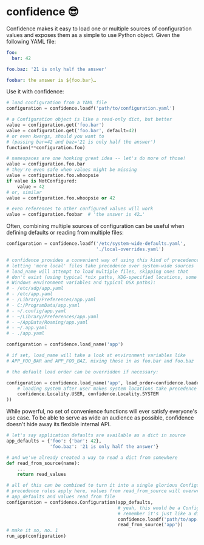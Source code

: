confidence 😎
=============

Confidence makes it easy to load one or multiple sources of
configuration values and exposes them as a simple to use Python object.
Given the following YAML file:

~~~~ yaml
foo:
  bar: 42

foo.baz: '21 is only half the answer'

foobar: the answer is ${foo.bar}…
~~~~

Use it with confidence:

~~~~ python
# load configuration from a YAML file
configuration = confidence.loadf('path/to/configuration.yaml')

# a Configuration object is like a read-only dict, but better
value = configuration.get('foo.bar')
value = configuration.get('foo.bar', default=42)
# or even kwargs, should you want to
# (passing bar=42 and baz='21 is only half the answer')
function(**configuration.foo)

# namespaces are one honking great idea -- let's do more of those!
value = configuration.foo.bar
# they're even safe when values might be missing
value = configuration.foo.whoopsie
if value is NotConfigured:
    value = 42
# or, similar
value = configuration.foo.whoopsie or 42

# even references to other configured values will work
value = configuration.foobar  # 'the answer is 42…'
~~~~

Often, combining multiple sources of configuration can be useful when
defining defaults or reading from multiple files:

~~~~ python
configuration = confidence.loadf('/etc/system-wide-defaults.yaml',
                                 './local-overrides.yaml')

# confidence provides a convenient way of using this kind of precedence,
# letting 'more local' files take precedence over system-wide sources
# load_name will attempt to load multiple files, skipping ones that
# don't exist (using typical *nix paths, XDG-specified locations, some
# Windows environment variables and typical OSX paths):
# - /etc/xdg/app.yaml
# - /etc/app.yaml
# - /Library/Preferences/app.yaml
# - C:/ProgramData/app.yaml
# - ~/.config/app.yaml
# - ~/Library/Preferences/app.yaml
# - ~/AppData/Roaming/app.yaml
# - ~/.app.yaml
# - ./app.yaml

configuration = confidence.load_name('app')

# if set, load_name will take a look at environment variables like
# APP_FOO_BAR and APP_FOO_BAZ, mixing those in as foo.bar and foo.baz

# the default load order can be overridden if necessary:

configuration = confidence.load_name('app', load_order=confidence.loaders(
    # loading system after user makes system locations take precedence
    confidence.Locality.USER, confidence.Locality.SYSTEM
))
~~~~

While powerful, no set of convenience functions will ever satisfy
everyone's use case. To be able to serve as wide an audience as
possible, confidence doesn't hide away its flexible internal API.

~~~~ python
# let's say application defaults are available as a dict in source
app_defaults = {'foo': {'bar': 42},
                'foo.baz': '21 is only half the answer'}

# and we've already created a way to read a dict from somewhere
def read_from_source(name):
    ...
    return read_values

# all of this can be combined to turn it into a single glorious Configuration instance
# precedence rules apply here, values from read_from_source will overwrite both
# app_defaults and values read from file
configuration = confidence.Configuration(app_defaults,
                                         # yeah, this would be a Configuration instance
                                         # remember it's just like a dict?
                                         confidence.loadf('path/to/app.yaml'),
                                         read_from_source('app'))
# make it so, no. 1
run_app(configuration)
~~~~
